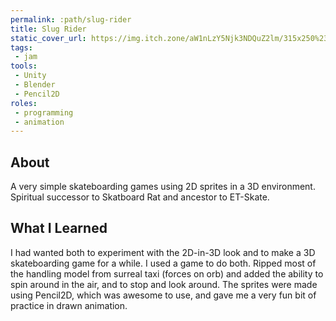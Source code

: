 ```yaml
---
permalink: :path/slug-rider
title: Slug Rider
static_cover_url: https://img.itch.zone/aW1nLzY5Njk3NDQuZ2lm/315x250%23cm/jFUzfJ.gif
tags:
 - jam
tools:
 - Unity
 - Blender
 - Pencil2D
roles:
 - programming
 - animation
---
```


## About
A very simple skateboarding games using 2D sprites in a 3D environment. Spiritual successor to Skatboard Rat and ancestor to ET-Skate.

## What I Learned
I had wanted both to experiment with the 2D-in-3D look and to make a 3D skateboarding game for a while. I used a game to do both. Ripped most of the handling model from surreal taxi (forces on orb) and added the ability to spin around in the air, and to stop and look around. The sprites were made using Pencil2D, which was awesome to use, and gave me a very fun bit of practice in drawn animation.